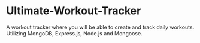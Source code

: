# Ultimate-Workout-Tracker
A workout tracker where you will be able to create and track daily workouts. Utilizing MongoDB, Express.js, Node.js and Mongoose.

